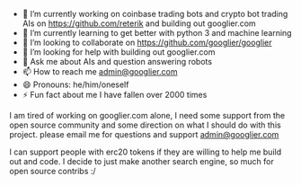 - 🔭 I’m currently working on coinbase trading bots and crypto bot trading AIs on https://github.com/reterik and building out googlier.com
- 🌱 I’m currently learning to get better with python 3 and machine learning
- 👯 I’m looking to collaborate on https://github.com/googlier/googlier
- 🤔 I’m looking for help with building out googlier.com
- 💬 Ask me about AIs and question answering robots
- 📫 How to reach me admin@googlier.com
- 😄 Pronouns: he/him/oneself
- ⚡ Fun fact about me I have fallen over 2000 times

I am tired of working on googlier.com alone, I need some support from the open source community and some direction on what I should do with this project.  please email me for questions and support admin@googlier.com

I can support people with erc20 tokens if they are willing to help me build out and code.
I decide to just make another search engine, so much for open source contribs :/
